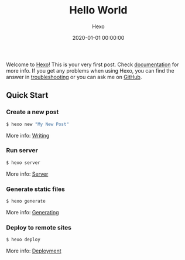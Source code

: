 ﻿---
title: Hello World
date: 2020-01-01 00:00:00
# 文章出处名称 #
from: Hexo
# 文章出处链接 #
url: https://hexo.io/
# 文章作者名称 #
author: Hexo
# 文章作者签名 #
about: 快速、简洁且高效的博客框架
# 文章作者头像 #
avatar: /image/article/hexo.png
# 是否开启评论 #
comments: true
# 文章标签 #
tags: Hexo
# 文章分类 #
categories: Web
# 文章摘要 #
description: Hexo相关资料以及简单的使用教程.
---
Welcome to [Hexo](https://hexo.io/)! This is your very first post. Check [documentation](https://hexo.io/docs/) for more info. If you get any problems when using Hexo, you can find the answer in [troubleshooting](https://hexo.io/docs/troubleshooting.html) or you can ask me on [GitHub](https://github.com/hexojs/hexo/issues).

## Quick Start

### Create a new post

``` bash
$ hexo new "My New Post"
```

More info: [Writing](https://hexo.io/docs/writing.html)

### Run server

``` bash
$ hexo server
```

More info: [Server](https://hexo.io/docs/server.html)

### Generate static files

``` bash
$ hexo generate
```

More info: [Generating](https://hexo.io/docs/generating.html)

### Deploy to remote sites

``` bash
$ hexo deploy
```

More info: [Deployment](https://hexo.io/docs/one-command-deployment.html)
